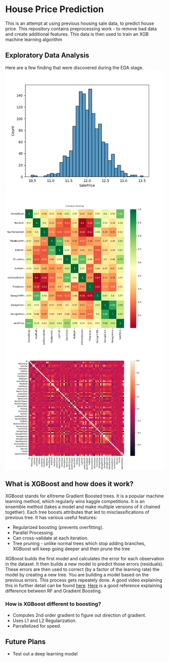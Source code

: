 <h1> House Price Prediction </h1>
<p> This is an attempt at using previous housing sale data, to predict house price.
This repository contains preprocessing work - to remove bad data and create additional features.
This data is then used to train an XGB machine learning algorithm </p>
<h2> Exploratory Data Analysis </h2>
Here are a few finding that were discovered during the EDA stage.
<img src='sale-price-distribution.png'>
<img src='feature-importance-small.png'>
<img src='feature-importance.png'>


<h2> What is XGBoost and how does it work? </h2>
<p> XGBoost stands for eXtreme Gradient Boosted trees. It 
is a popular machine learning method, which regularly wins kaggle competitions.
It is an ensemble method (takes a model and make multiple versions of it chained together).
Each tree boosts attributes that led to misclassifications of previous tree. It has various useful features:
 <ul>
  <li>Regularized boosting (prevents overfitting).</li>
  <li>Parallel Processing.</li>
  <li>Can cross-validate at each iteration.</li>
  <li>Tree pruning - unlike normal trees which stop adding branches, XGBoost will keep going deeper and then prune the tree</li>
</ul> 
XGBoost builds the first model and calculates the error for each observation in the dataset. It then builds a new model
to predict those errors (residuals). These errors are then used to correct (by a factor of the learning rate) the model by creating a new tree. 
You are building a model based on the previous errors. This process gets repeately done.
A good video explaining this in further detail can be found <a href="https://www.youtube.com/watch?v=PxgVFp5a0E4">here</a>.
<a href="https://stats.stackexchange.com/questions/173390/gradient-boosting-tree-vs-random-forest">Here</a> is a good reference explaining difference between RF and Gradient Boosting.
<h3> How is XGBoost different to boosting?</h3>
 <ul>
  <li>Computes 2nd order gradient to figure out direction of gradient.</li>
  <li>Uses L1 and L2 Regularization.</li>
  <li>Parrallelized for speed.</li>
</ul> 


<h2> Future Plans </h2>
 <ul>
  <li>Test out a deep learning model</li>
</ul> 